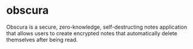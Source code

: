 # obscura
Obscura is a secure, zero-knowledge, self-destructing notes application that allows users to create encrypted notes that automatically delete themselves after being read.

